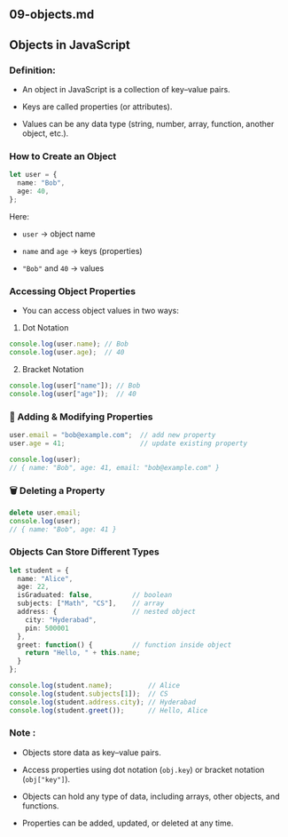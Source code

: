 
## 09-objects.md


## Objects in JavaScript

### Definition:
- An object in JavaScript is a collection of key–value pairs.

- Keys are called properties (or attributes).

- Values can be any data type (string, number, array, function, another object, etc.).

### How to Create an Object

```ts
let user = {
  name: "Bob",
  age: 40,
};

```
Here:

- `user` → object name

- `name` and `age` → keys (properties)

- `"Bob"` and `40` → values



### Accessing Object Properties

- You can access object values in two ways:

1. Dot Notation

```ts
console.log(user.name); // Bob
console.log(user.age);  // 40
```

2. Bracket Notation

```ts
console.log(user["name"]); // Bob
console.log(user["age"]);  // 40
```


### 🔧 Adding & Modifying Properties

```ts
user.email = "bob@example.com";  // add new property
user.age = 41;                   // update existing property

console.log(user);
// { name: "Bob", age: 41, email: "bob@example.com" }
```



### 🗑️ Deleting a Property

```ts
delete user.email;
console.log(user);
// { name: "Bob", age: 41 }

```

### Objects Can Store Different Types


```ts
let student = {
  name: "Alice",
  age: 22,
  isGraduated: false,          // boolean
  subjects: ["Math", "CS"],    // array
  address: {                   // nested object
    city: "Hyderabad",
    pin: 500001
  },
  greet: function() {          // function inside object
    return "Hello, " + this.name;
  }
};

console.log(student.name);         // Alice
console.log(student.subjects[1]);  // CS
console.log(student.address.city); // Hyderabad
console.log(student.greet());      // Hello, Alice

```

### Note : 

- Objects store data as key–value pairs.

- Access properties using dot notation (`obj.key`) or bracket notation (`obj["key"]`).

- Objects can hold any type of data, including arrays, other objects, and functions.

- Properties can be added, updated, or deleted at any time.